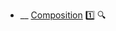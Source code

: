 * __ [Composition](./uml/composition) :one: <trigger for="pop:composition-preview">:mag:</trigger>


<popover id="pop:composition-preview" title=":mag: Composition" placement="right">
  <div slot="content">
    <include src=".\preview.md" />
  </div>
</popover>
